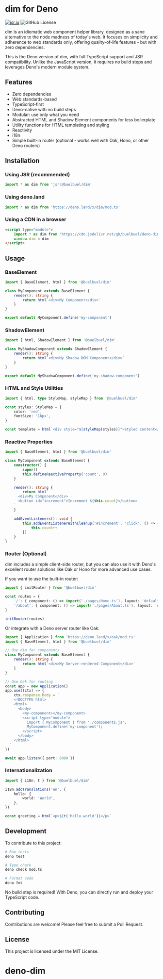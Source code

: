 # dim for Deno

[![jsr.io](https://jsr.io/badges/@buelbuel/dim)](https://jsr.io/@buelbuel/dim)
![GitHub License](https://img.shields.io/github/license/buelbuel/dim)

dim is an idiomatic web component helper library, designed as a sane alternative to the node madness of today's web. It focuses on simplicity and adherence to web standards only, offering quality-of-life features - but with zero dependencies.

This is the Deno version of dim, with full TypeScript support and JSR compatibility. Unlike the JavaScript version, it requires no build steps and leverages Deno's modern module system.

## Features

- Zero dependencies
- Web standards-based
- TypeScript-first
- Deno-native with no build steps
- Modular: use only what you need
- Abstracted HTML and Shadow Element components for less boilerplate
- Utility functions for HTML templating and styling
- Reactivity
- i18n
- Simple built-in router (optional - works well with Oak, Hono, or other Deno routers)

## Installation

### Using JSR (recommended)

```ts
import * as dim from 'jsr:@buelbuel/dim'
```

### Using deno.land

```ts
import * as dim from 'https://deno.land/x/dim/mod.ts'
```

### Using a CDN in a browser

```html
<script type="module">
	import * as dim from 'https://cdn.jsdelivr.net/gh/buelbuel/deno-dim@latest/mod.ts'
	window.dim = dim
</script>
```

## Usage

### BaseElement

```ts
import { BaseElement, html } from '@buelbuel/dim'

class MyComponent extends BaseElement {
	render(): string {
		return html`<div>My Component</div>`
	}
}

export default MyComponent.define('my-component')
```

### ShadowElement

```ts
import { html, ShadowElement } from '@buelbuel/dim'

class MyShadowComponent extends ShadowElement {
	render(): string {
		return html`<div>My Shadow DOM Component</div>`
	}
}

export default MyShadowComponent.define('my-shadow-component')
```

### HTML and Style Utilities

```ts
import { html, type StyleMap, styleMap } from '@buelbuel/dim'

const styles: StyleMap = {
	color: 'red',
	fontSize: '16px',
}

const template = html`<div style="${styleMap(styles)}">Styled content</div>`
```

### Reactive Properties

```ts
import { BaseElement, html } from '@buelbuel/dim'

class MyComponent extends BaseElement {
	constructor() {
		super()
		this.defineReactiveProperty('count', 0)
	}

	render(): string {
		return html`
      <div>My Component</div>
      <button id="increment">Increment ${this.count}</button>
    `
	}

	addEventListeners(): void {
		this.addEventListenerWithCleanup('#increment', 'click', () => {
			this.count++
		})
	}
}
```

### Router (Optional)

dim includes a simple client-side router, but you can also use it with Deno's excellent router solutions like Oak or Hono for more advanced use cases.

If you want to use the built-in router:

```ts
import { initRouter } from '@buelbuel/dim'

const routes = {
	'/': { component: () => import('./pages/Home.ts'), layout: 'default-layout' },
	'/about': { component: () => import('./pages/About.ts'), layout: 'default-layout' },
}

initRouter(routes)
```

Or integrate with a Deno server router like Oak:

```ts
import { Application } from 'https://deno.land/x/oak/mod.ts'
import { BaseElement, html } from '@buelbuel/dim'

// Use dim for components
class MyComponent extends BaseElement {
	render(): string {
		return html`<div>My Server-rendered Component</div>`
	}
}

// Use Oak for routing
const app = new Application()
app.use((ctx) => {
	ctx.response.body = `
    <!DOCTYPE html>
    <html>
      <body>
        <my-component></my-component>
        <script type="module">
          import { MyComponent } from './components.js';
          MyComponent.define('my-component');
        </script>
      </body>
    </html>
  `
})

await app.listen({ port: 8000 })
```

### Internationalization

```ts
import { i18n, t } from '@buelbuel/dim'

i18n.addTranslations('en', {
	hello: {
		world: 'World',
	},
})

const greeting = html`<p>${t('hello.world')}</p>`
```

## Development

To contribute to this project:

```bash
# Run tests
deno test

# Type check
deno check mod.ts

# Format code
deno fmt
```

No build step is required! With Deno, you can directly run and deploy your TypeScript code.

## Contributing

Contributions are welcome! Please feel free to submit a Pull Request.

## License

This project is licensed under the MIT License.
# deno-dim
